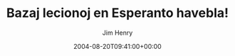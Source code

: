 ---
title: 'Bazaj lecionoj en Esperanto havebla!'
posts: 3
hash: 't288'
author: 'Jim Henry'
date: 2004-08-20T09:41:00+00:00
sources:
  - http://forums.tokipona.org/viewtopic.php%3Ft=288.html
---